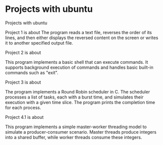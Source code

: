 # Projects with ubuntu
 Projects with ubuntu

Project 1 is about
The program reads a text file, reverses the order of its lines, and then either displays the reversed content on the screen or writes it to another specified output file.


Project 2 is about

This program implements a basic shell that can execute commands. It supports background execution of commands and handles basic built-in commands such as "exit".

Project 3 is about

 The program implements a Round Robin scheduler in C. The scheduler processes a list of tasks, each with a burst time, and simulates their execution with a given time slice. The program prints the completion time for each process.


Project 4.1 is about

This program implements a simple master-worker threading model to simulate a producer-consumer scenario. Master threads produce integers into a shared buffer, while worker threads consume these integers.
